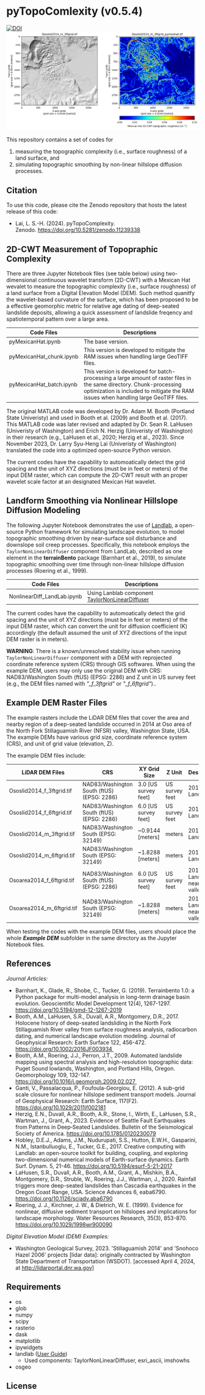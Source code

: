 # pyTopoComlexity (v0.5.4)
[![DOI](https://zenodo.org/badge/DOI/10.5281/zenodo.11239338.svg)](https://doi.org/10.5281/zenodo.11239338)
![pyTopoComplexity cover](pyTopoComplexity.png)

This repository contains a set of codes for
1. measuring the topographic complexity (i.e., surface roughness) of a land surface, and
2. simulating topographic smoothing by non-linear hillslope diffusion processes.

## Citation

To use this code, please cite the Zenodo repository that hosts the latest release of this code: 
* Lai, L. S.-H. (2024). pyTopoComplexity. Zenodo. https://doi.org/10.5281/zenodo.11239338

## 2D-CWT Measurement of Topopraphic Complexity

There are three Jupyter Notebook files (see table below) using two-dimensional continuous wavelet transform (2D-CWT) with a Mexican Hat wevalet to measure the topographic complexity (i.e., surface roughness) of a land surface from a Digital Elevation Model (DEM). Such method quanitfy the wavelet-based curvature of the surface, which has been proposed to be a effective geomorphic metric for relative age dating of deep-seated landslide deposits, allowing a quick assessment of landslide freqency and spatiotemporal pattern over a large area.

| Code Files  | Descriptions |
| ------------- | ------------- |
| pyMexicanHat.ipynb  | The base version.  |
| pyMexicanHat_chunk.ipynb  | This version is developed to mitigate the RAM issues when handling large GeoTIFF files.  |
| pyMexicanHat_batch.ipynb  | This version is developed for batch-processing a large amount of raster files in the same directory. Chunk-processing optimization is included to mitigate the RAM issues when handling large GeoTIFF files.  |

The original MATLAB code was developed by Dr. Adam M. Booth (Portland State Univeristy) and used in Booth et al. (2009) and Booth et al. (2017). This MATLAB code was later revised and adapted by Dr. Sean R. LaHusen (Univeristy of Washington) and Erich N. Herzig (Univeristy of Washington) in their research (e.g., LaHusen et al., 2020; Herzig et al., 2023). Since November 2023, Dr. Larry Syu-Heng Lai (Univeristy of Washington) translated the code into a optimized open-source Python version.

The current codes have the capability to automoatically detect the grid spacing and the unit of XYZ directions (must be in feet or meters) of the input DEM raster, which can compute the 2D-CWT result with an proper wavelet scale factor at an designated Mexican Hat wavelet.

## Landform Smoothing via Nonlinear Hillslope Diffusion Modeling

The following Jupyter Notebook demonstrates the use of [Landlab](https://landlab.readthedocs.io/en/latest/index.html), a open-source Python framework for simulating landscape evolution, to model topographic smoothing driven by near-surface soil disturbance and downslope soil creep processes. Specifically, this notebook employs the `TaylorNonLinearDiffuser` component from LandLab, described as one element in the **terrainBento** package (Barnhart et al., 2019), to simulate topographic smoothing over time through non-linear hillslope diffusion processes (Roering et al., 1999).

| Code Files  | Descriptions |
| ------------- | ------------- |
| NonlinearDiff_LandLab.ipynb  | Using Lanblab component [TaylorNonLinearDiffuser](https://landlab.readthedocs.io/en/latest/reference/components/taylor_nonlinear_hillslope_flux.html) |

The current codes have the capability to automoatically detect the grid spacing and the unit of XYZ directions (must be in feet or meters) of the input DEM raster, which can convert the unit for diffusion coefficient (K) accordingly (the default assumed the unit of XYZ directions of the input DEM raster is in meters). 

**WARNING**: There is a known/unresolved stability issue when running `TaylorNonLinearDiffuser` component with a DEM with reprojected coordinate reference system (CRS) through GIS softwares. When using the example DEM, users may only use the original DEM with CRS: NAD83/Washington South (ftUS) (EPSG: 2286) and Z unit in US survey feet (e.g., the DEM files named with *"_f_3ftgrid"* or *"_f_6ftgrid"*)..

## Example DEM Raster Files

The example rasters include the LiDAR DEM files that cover the area and nearby region of a deep-seated landslide occurred in 2014 at Oso area of the North Fork Stillaguamish River (NFSR) valley, Washington State, USA. The example DEMs have various grid size, coordinate reference system (CRS), and unit of grid value (elevation, Z).

The example DEM files include:

| LiDAR DEM Files  | CRS | XY Grid Size | Z Unit | Descriptions |
| ------------- | ------------- | ------------- | ------------- | ------------- |
| Ososlid2014_f_3ftgrid.tif | NAD83/Washington South (ftUS) (EPSG: 2286) | 3.0 [US survey feet] | US survey feet | 2014 Oso Landslide |
| Ososlid2014_f_6ftgrid.tif | NAD83/Washington South (ftUS) (EPSG: 2286) | 6.0 [US survey feet] | US survey feet | 2014 Oso Landslide |
| Ososlid2014_m_3ftgrid.tif | NAD83/Washington South (EPSG: 32149) | ~0.9144 [meters] | meters | 2014 Oso Landslide |
| Ososlid2014_m_6ftgrid.tif | NAD83/Washington South (EPSG: 32149) | ~1.8288 [meters] | meters | 2014 Oso Landslide |
| Osoarea2014_f_6ftgrid.tif | NAD83/Washington South (ftUS) (EPSG: 2286) | 6.0 [US survey feet] | US survey feet | 2014 Oso Landslide & nearby NFSR valley |
| Osoarea2014_m_6ftgrid.tif | NAD83/Washington South (EPSG: 32149) | ~1.8288 [meters] | meters | 2014 Oso Landslide & nearby NFSR valley |

When testing the codes with the example DEM files, users should place the whole ***Example DEM*** subfolder in the same directory as the Jupyter Notebook files.

## References

*Journal Articles:*

* Barnhart, K., Glade, R., Shobe, C., Tucker, G. (2019). Terrainbento 1.0: a Python package for multi-model analysis in long-term drainage basin evolution. Geoscientific Model Development  12(4), 1267-1297. https://doi.org/10.5194/gmd-12-1267-2019
* Booth, A.M., LaHusen, S.R., Duvall, A.R., Montgomery, D.R., 2017. Holocene history of deep-seated landsliding in the North Fork Stillaguamish River valley from surface roughness analysis, radiocarbon dating, and numerical landscape evolution modeling. Journal of Geophysical Research: Earth Surface 122, 456-472. https://doi.org/10.1002/2016JF003934 
* Booth, A.M., Roering, J.J., Perron, J.T., 2009. Automated landslide mapping using spectral analysis and high-resolution topographic data: Puget Sound lowlands, Washington, and Portland Hills, Oregon. Geomorphology 109, 132-147. https://doi.org/10.1016/j.geomorph.2009.02.027   
* Ganti, V., Passalacqua, P., Foufoula-Georgiou, E. (2012). A sub-grid scale closure for nonlinear hillslope sediment transport models. Journal of Geophysical Research: Earth Surface, 117(F2). https://doi.org/10.1029/2011jf002181
* Herzig, E.N., Duvall, A.R., Booth, A.R., Stone, I., Wirth, E., LaHusen, S.R., Wartman, J., Grant, A., 2023. Evidence of Seattle Fault Earthquakes from Patterns in Deep‐Seated Landslides. Bulletin of the Seismological Society of America. https://doi.org/10.1785/0120230079
* Hobley, D.E.J., Adams, J.M., Nudurupati, S.S., Hutton, E.W.H., Gasparini, N.M., Istanbulluoglu, E., Tucker, G.E., 2017. Creative computing with Landlab: an open-source toolkit for building, coupling, and exploring two-dimensional numerical models of Earth-surface dynamics. Earth Surf. Dynam. 5, 21-46. https://doi.org/10.5194/esurf-5-21-2017
* LaHusen, S.R., Duvall, A.R., Booth, A.M., Grant, A., Mishkin, B.A., Montgomery, D.R., Struble, W., Roering, J.J., Wartman, J., 2020. Rainfall triggers more deep-seated landslides than Cascadia earthquakes in the Oregon Coast Range, USA. Science Advances 6, eaba6790. https://doi.org/10.1126/sciadv.aba6790
* Roering, J. J., Kirchner, J. W., & Dietrich, W. E. (1999). Evidence for nonlinear, diffusive sediment transport on hillslopes and implications for landscape morphology. Water Resources Research, 35(3), 853-870. https://doi.org/10.1029/1998wr900090

*Digital Elevation Model (DEM) Examples:*

* Washington Geological Survey, 2023. 'Stillaguamish 2014' and 'Snohoco Hazel 2006' projects [lidar data]: originally contracted by Washington State Department of Transportation (WSDOT). [accessed April 4, 2024, at http://lidarportal.dnr.wa.gov]


## Requirements
* os
* glob
* numpy
* scipy
* rasterio
* dask
* matplotlib
* ipywidgets
* landlab ([User Guide](https://landlab.readthedocs.io/en/latest/index.html))
  * Used components: TaylorNonLinearDiffuser, esri_ascii, imshowhs
* osgeo

## License
